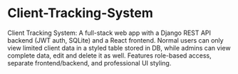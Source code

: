 # Client-Tracking-System
Client Tracking System: A full-stack web app with a Django REST API backend (JWT auth, SQLite) and a React frontend. Normal users can only view limited client data in a styled table stored in DB, while admins can view complete data, edit and delete it as well. Features role-based access, separate frontend/backend, and professional UI styling.
